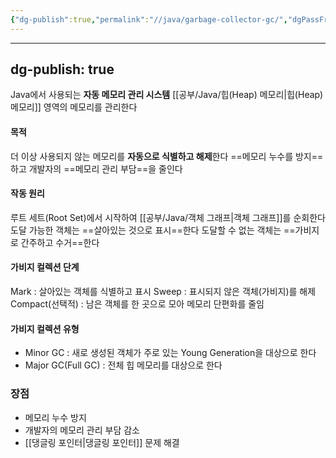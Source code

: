 ```yaml
---
{"dg-publish":true,"permalink":"//java/garbage-collector-gc/","dgPassFrontmatter":true}
---
```



---
dg-publish: true
---

Java에서 사용되는 **자동 메모리 관리 시스템**
[[공부/Java/힙(Heap) 메모리\|힙(Heap) 메모리]] 영역의 메모리를 관리한다

#### 목적
더 이상 사용되지 않는 메모리를 **자동으로 식별하고 해제**한다
==메모리 누수를 방지==하고 개발자의 ==메모리 관리 부담==을 줄인다

#### 작동 원리
루트 세트(Root Set)에서 시작하여 [[공부/Java/객체 그래프\|객체 그래프]]를 순회한다
도달 가능한 객체는 ==살아있는 것으로 표시==한다
도달할 수 없는 객체는 ==가비지로 간주하고 수거==한다

#### 가비지 컬렉션 단계
Mark : 살아있는 객체를 식별하고 표시
Sweep : 표시되지 않은 객체(가비지)를 해제
Compact(선택적) : 남은 객체를 한 곳으로 모아 메모리 단편화를 줄임

#### 가비지 컬렉션 유형
- Minor GC : 새로 생성된 객체가 주로 있는 Young Generation을 대상으로 한다
- Major GC(Full GC) : 전체 힙 메모리를 대상으로 한다

### 장점
- 메모리 누수 방지
- 개발자의 메모리 관리 부담 감소
- [[댕글링 포인터\|댕글링 포인터]] 문제 해결